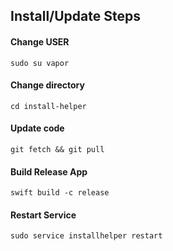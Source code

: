 

## Install/Update Steps

#### Change USER

```
sudo su vapor
```

#### Change directory

```
cd install-helper
```

#### Update code

```
git fetch && git pull
```

#### Build Release App

```
swift build -c release
```

#### Restart Service

```
sudo service installhelper restart
```

